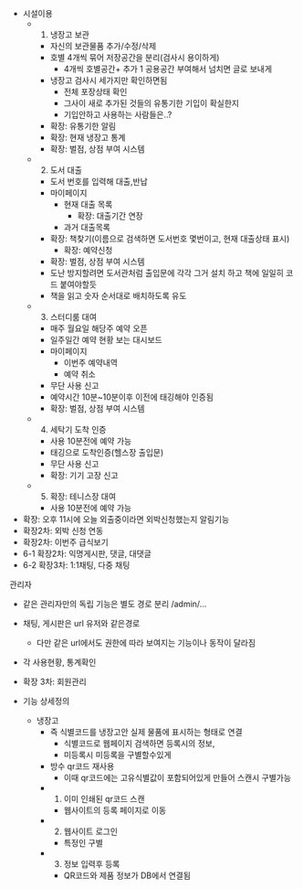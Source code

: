 - 시설이용
	- 1. 냉장고 보관
		- 자신의 보관물품 추가/수정/삭제
		- 호별 4개씩 묶어 저장공간을 분리(검사시 용이하게)
			- 4개씩 호별공간+ 추가 1 공용공간 부여해서 넘치면 글로 보내게
		- 냉장고 검사시 세가지만 확인하면됨
			- 전체 포장상태 확인
			- 그사이 새로 추가된 것들의 유통기한 기입이 확실한지 
			- 기입안하고 사용하는 사람들은..?
		- 확장: 유통기한 알림
		- 확장: 현재 냉장고 통계
		- 확장: 벌점, 상점 부여 시스템
	- 2. 도서 대출
		- 도서 번호를 입력해 대출,반납
		- 마이페이지
			- 현재 대출 목록
				- 확장: 대출기간 연장
			- 과거 대출목록
		- 확장: 책찾기(이름으로 검색하면 도서번호 몇번이고, 현재 대출상태 표시)
			- 확장: 예약신청
		- 확장: 벌점, 상점 부여 시스템
		- 도난 방지할려면 도서관처럼 출입문에 각각 그거 설치 하고 책에 일일히 코드 붙여야할듯 
		- 책을 읽고 숫자 순서대로 배치하도록 유도
	- 3. 스터디룸 대여
		- 매주 월요일 해당주 예약 오픈
		- 일주일간 예약 현황 보는 대시보드
		- 마이페이지
			- 이번주 예약내역
			- 예약 취소
		- 무단 사용 신고
		- 예약시간 10분~10분이후 이전에 태깅해야 인증됨
		- 확장: 벌점, 상점 부여 시스템
	- 4. 세탁기 도착 인증
		- 사용 10분전에 예약 가능
		- 태깅으로 도착인증(헬스장 출입문)
		- 무단 사용 신고
		- 확장: 기기 고장 신고
	- 5. 확장: 테니스장 대여
		- 사용 10분전에 예약 가능
- 확장: 오후 11시에 오늘 외출중이라면 외박신청했는지 알림기능
- 확장2차: 외박 신청 연동
- 확장2차: 이번주 급식보기
- 6-1 확장2차: 익명게시판, 댓글, 대댓글
- 6-2 확장3차: 1:1채팅, 다중 채팅

관리자
- 같은 관리자만의 독립 기능은 별도 경로 분리  /admin/... 
- 채팅, 게시판은 url 유저와 같은경로
	- 다만 같은 url에서도 권한에 따라 보여지는 기능이나 동작이 달라짐
- 각 사용현황, 통계확인
- 확장 3차: 회원관리


- 기능 상세정의
	- 냉장고
		- 즉 식별코드를 냉장고안 실제 물품에 표시하는 형태로 연결
			- 식별코드로 웹페이지 검색하면 등록시의 정보,
			- 미등록시 미등록을 구별할수있게
		- 방수 qr코드 재사용
			- 이때 qr코드에는 고유식별값이 포함되어있게 만들어 스캔시 구별가능
		- 1. 이미 인쇄된 qr코드 스캔
			- 웹사이트의 등록 페이지로 이동
		- 2. 웹사이트 로그인 
			- 특정인 구별
		- 3. 정보 입력후 등록
			- QR코드와 제품 정보가 DB에서 연결됨